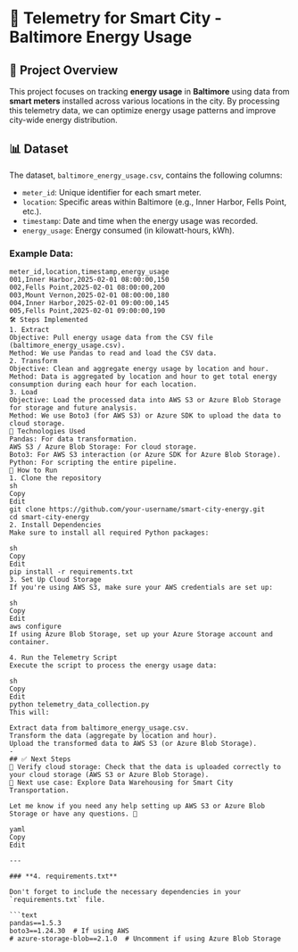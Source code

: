 # 📡 Telemetry for Smart City - Baltimore Energy Usage

## 📌 Project Overview
This project focuses on tracking **energy usage** in **Baltimore** using data from **smart meters** installed across various locations in the city. By processing this telemetry data, we can optimize energy usage patterns and improve city-wide energy distribution.

## 📊 Dataset

The dataset, `baltimore_energy_usage.csv`, contains the following columns:
- `meter_id`: Unique identifier for each smart meter.
- `location`: Specific areas within Baltimore (e.g., Inner Harbor, Fells Point, etc.).
- `timestamp`: Date and time when the energy usage was recorded.
- `energy_usage`: Energy consumed (in kilowatt-hours, kWh).

### Example Data:
```csv
meter_id,location,timestamp,energy_usage
001,Inner Harbor,2025-02-01 08:00:00,150
002,Fells Point,2025-02-01 08:00:00,200
003,Mount Vernon,2025-02-01 08:00:00,180
004,Inner Harbor,2025-02-01 09:00:00,145
005,Fells Point,2025-02-01 09:00:00,190
🛠️ Steps Implemented
1. Extract
Objective: Pull energy usage data from the CSV file (baltimore_energy_usage.csv).
Method: We use Pandas to read and load the CSV data.
2. Transform
Objective: Clean and aggregate energy usage by location and hour.
Method: Data is aggregated by location and hour to get total energy consumption during each hour for each location.
3. Load
Objective: Load the processed data into AWS S3 or Azure Blob Storage for storage and future analysis.
Method: We use Boto3 (for AWS S3) or Azure SDK to upload the data to cloud storage.
🚀 Technologies Used
Pandas: For data transformation.
AWS S3 / Azure Blob Storage: For cloud storage.
Boto3: For AWS S3 interaction (or Azure SDK for Azure Blob Storage).
Python: For scripting the entire pipeline.
🔧 How to Run
1. Clone the repository
sh
Copy
Edit
git clone https://github.com/your-username/smart-city-energy.git
cd smart-city-energy
2. Install Dependencies
Make sure to install all required Python packages:

sh
Copy
Edit
pip install -r requirements.txt
3. Set Up Cloud Storage
If you're using AWS S3, make sure your AWS credentials are set up:

sh
Copy
Edit
aws configure
If using Azure Blob Storage, set up your Azure Storage account and container.

4. Run the Telemetry Script
Execute the script to process the energy usage data:

sh
Copy
Edit
python telemetry_data_collection.py
This will:

Extract data from baltimore_energy_usage.csv.
Transform the data (aggregate by location and hour).
Upload the transformed data to AWS S3 (or Azure Blob Storage).
- 
## ✅ Next Steps
🔹 Verify cloud storage: Check that the data is uploaded correctly to your cloud storage (AWS S3 or Azure Blob Storage).
🔹 Next use case: Explore Data Warehousing for Smart City Transportation.

Let me know if you need any help setting up AWS S3 or Azure Blob Storage or have any questions. 🚀

yaml
Copy
Edit

---

### **4. requirements.txt**

Don't forget to include the necessary dependencies in your `requirements.txt` file.

```text
pandas==1.5.3
boto3==1.24.30  # If using AWS
# azure-storage-blob==2.1.0  # Uncomment if using Azure Blob Storage

